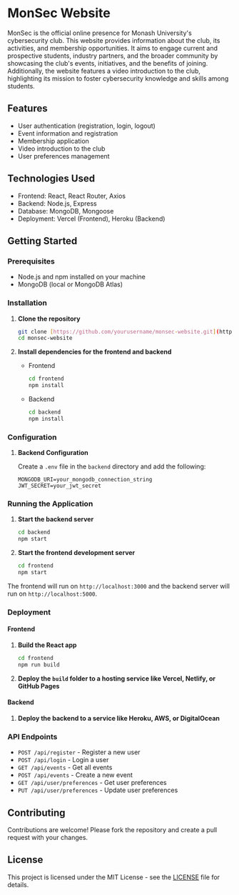 # MonSec Website

MonSec is the official online presence for Monash University's cybersecurity club. This website provides information about the club, its activities, and membership opportunities. It aims to engage current and prospective students, industry partners, and the broader community by showcasing the club's events, initiatives, and the benefits of joining. Additionally, the website features a video introduction to the club, highlighting its mission to foster cybersecurity knowledge and skills among students.

## Features

- User authentication (registration, login, logout)
- Event information and registration
- Membership application
- Video introduction to the club
- User preferences management

## Technologies Used

- Frontend: React, React Router, Axios
- Backend: Node.js, Express
- Database: MongoDB, Mongoose
- Deployment: Vercel (Frontend), Heroku (Backend)

## Getting Started

### Prerequisites

- Node.js and npm installed on your machine
- MongoDB (local or MongoDB Atlas)

### Installation

1. **Clone the repository**
   ```bash
   git clone [https://github.com/yourusername/monsec-website.git](https://github.com/MRID0007/React-MonSec.git)
   cd monsec-website
   ```

2. **Install dependencies for the frontend and backend**

   - Frontend
     ```bash
     cd frontend
     npm install
     ```

   - Backend
     ```bash
     cd backend
     npm install
     ```

### Configuration

1. **Backend Configuration**
   
   Create a `.env` file in the `backend` directory and add the following:
   ```plaintext
   MONGODB_URI=your_mongodb_connection_string
   JWT_SECRET=your_jwt_secret
   ```

### Running the Application

1. **Start the backend server**
   ```bash
   cd backend
   npm start
   ```

2. **Start the frontend development server**
   ```bash
   cd frontend
   npm start
   ```

The frontend will run on `http://localhost:3000` and the backend server will run on `http://localhost:5000`.

### Deployment

#### Frontend

1. **Build the React app**
   ```bash
   cd frontend
   npm run build
   ```

2. **Deploy the `build` folder to a hosting service like Vercel, Netlify, or GitHub Pages**

#### Backend

1. **Deploy the backend to a service like Heroku, AWS, or DigitalOcean**

### API Endpoints

- `POST /api/register` - Register a new user
- `POST /api/login` - Login a user
- `GET /api/events` - Get all events
- `POST /api/events` - Create a new event
- `GET /api/user/preferences` - Get user preferences
- `PUT /api/user/preferences` - Update user preferences

## Contributing

Contributions are welcome! Please fork the repository and create a pull request with your changes.

## License

This project is licensed under the MIT License - see the [LICENSE](LICENSE) file for details.
